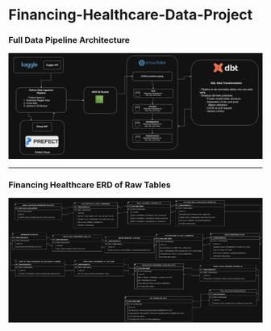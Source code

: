 # Financing-Healthcare-Data-Project

### Full Data Pipeline Architecture
![Financing Healthcare Data Pipeline Architecture](./images/financing_healthcare_data_engineering_diagram.png)






------------------------------------


### Financing Healthcare ERD of Raw Tables
![Financing Healthcare ERD](./images/financing_healthcare_ERD.png)
